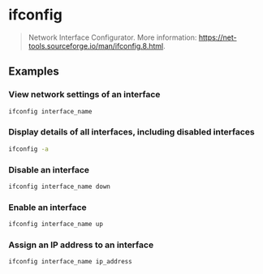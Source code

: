# ifconfig

> Network Interface Configurator. More information: <https://net-tools.sourceforge.io/man/ifconfig.8.html>.

## Examples

### View network settings of an interface

```bash
ifconfig interface_name
```

### Display details of all interfaces, including disabled interfaces

```bash
ifconfig -a
```

### Disable an interface

```bash
ifconfig interface_name down
```

### Enable an interface

```bash
ifconfig interface_name up
```

### Assign an IP address to an interface

```bash
ifconfig interface_name ip_address
```
